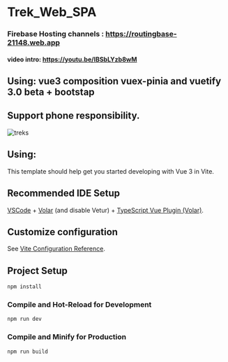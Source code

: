 # Trek_Web_SPA
### Firebase Hosting channels : https://routingbase-21148.web.app

#### video intro: https://youtu.be/IBSbLYzb8wM
## Using: vue3 composition vuex-pinia and vuetify 3.0 beta + bootstap
## Support phone responsibility.

![treks](https://user-images.githubusercontent.com/51271834/187416785-5659ad55-b335-4a29-bbb0-ee22ebe0f99b.png)



## Using:
This template should help get you started developing with Vue 3 in Vite.

## Recommended IDE Setup

[VSCode](https://code.visualstudio.com/) + [Volar](https://marketplace.visualstudio.com/items?itemName=Vue.volar) (and disable Vetur) + [TypeScript Vue Plugin (Volar)](https://marketplace.visualstudio.com/items?itemName=Vue.vscode-typescript-vue-plugin).

## Customize configuration

See [Vite Configuration Reference](https://vitejs.dev/config/).

## Project Setup

```sh
npm install
```

### Compile and Hot-Reload for Development

```sh
npm run dev
```

### Compile and Minify for Production

```sh
npm run build
```
